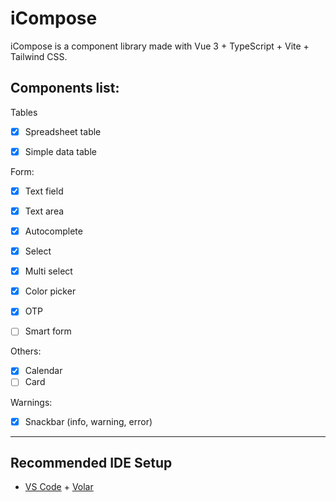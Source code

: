 
# iCompose

  

iCompose is a component library made with Vue 3 + TypeScript + Vite + Tailwind CSS.


## Components list:

Tables
  
- [x] Spreadsheet table

- [x] Simple data table

 Form:

- [x] Text field

- [x] Text area

- [x] Autocomplete

- [x] Select

- [x] Multi select

- [x] Color picker

- [x] OTP
- [ ] Smart form

Others:

- [x] Calendar
- [ ] Card

Warnings:

- [x] Snackbar (info, warning, error)

--------------

## Recommended IDE Setup

  
- [VS Code](https://code.visualstudio.com/) + [Volar](https://marketplace.visualstudio.com/items?itemName=Vue.volar)

